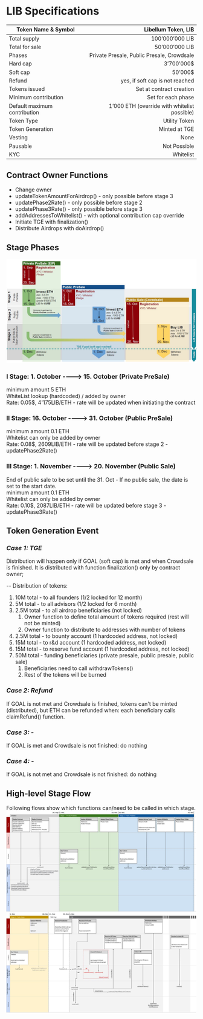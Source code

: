 # LIB Specifications
| Token Name & Symbol | Libellum Token, LIB |
| ------------- | -----:|
| Total supply | 100’000’000 LIB |
| Total for sale | 50’000’000 LIB |
| Phases | Private Presale, Public Presale, Crowdsale |
| Hard cap | 3’700’000$ |
| Soft cap | 50’000$ |
| Refund | yes, if soft cap is not reached |
| Tokens issued | Set at contract creation |
| Minimum contribution | Set for each phase |
| Default maximum contribution | 1’000 ETH (override with whitelist possible)|
| Token Type | Utility Token |
| Token Generation | Minted at TGE |
| Vesting | None |
| Pausable | Not Possible |
| KYC | Whitelist |

## Contract Owner Functions
* Change owner
* updateTokenAmountForAirdrop() - only possible before stage 3 
* updatePhase2Rate() - only possible before stage 2
* updatePhase3Rate() - only possible before stage 3
* addAddressesToWhitelist() - with optional contribution cap override
* Initiate TGE with finalization()
* Distribute Airdrops with doAirdrop()


## Stage Phases
![LIB Stages Timeline](../specs/LIBTokenStagesTimeline.jpg?raw=true)

### I Stage: 1. October ----> 15. October (Private PreSale)
minimum amount 5 ETH  
WhiteList lookup (hardcoded) / added by owner  
Rate: 0.05$, 4'175LIB/ETH - rate will be updated when initiating the contract  

### II Stage: 16. October ----> 31. October (Public PreSale)
minimum amount 0.1 ETH  
Whitelist can only be added by owner  
Rate: 0.08$, 2609LIB/ETH - rate will be updated before stage 2 - updatePhase2Rate()

### III Stage: 1. November ----> 20. November (Public Sale)
End of public sale to be set until the 31. Oct - If no public sale, the date is set to the start date.  
minimum amount 0.1 ETH  
Whitelist can only be added by owner  
Rate: 0.10$, 2087LIB/ETH - rate will be updated before stage 3 - updatePhase3Rate()

## Token Generation Event
### *Case 1: TGE*
Distribution will happen only if GOAL (soft cap) is met and when Crowdsale is finished. It is distributed with function finalization() only by contract owner;  

-- Distribution of tokens:
1. 10M total - to all founders (1/2 locked for 12 month)
2. 5M total - to all advisors (1/2 locked for 6 month)
3. 2.5M total - to all airdrop beneficiaries (not locked)
   1. Owner function to define total amount of tokens required (rest will not be minted)
   1. Owner function to distribute to addresses with number of tokens
4. 2.5M total - to bounty account (1 hardcoded address, not locked)
5. 15M total - to r&d account (1 hardcoded address, not locked)
6. 15M total - to reserve fund account (1 hardcoded address, not locked)
1. 50M total - funding beneficiaries (private presale, public presale, public sale)
   1. Beneficiaries need to call withdrawTokens()
   1. Rest of the tokens will be burned

### *Case 2: Refund*
If GOAL is not met and Crowdsale is finished, tokens can't be minted (distributed), but ETH can be refunded when:
each beneficiary calls claimRefund() function.

### *Case 3: -*
If GOAL is met and Crowdsale is not finished:
do nothing
### *Case 4: -*
If GOAL is not met and Crowdsale is not finished:
do nothing

## High-level Stage Flow
Following flows show which functions can/need to be called in which stage.  
![LIB Stages Flow 1](../specs/LIBStageFlow[Initiation-Stage1-Stage2].jpg?raw=true)  
![LIB Stages Flow 2](../specs/LIBStageFlow[Stage3-TGE].jpg?raw=true)  
